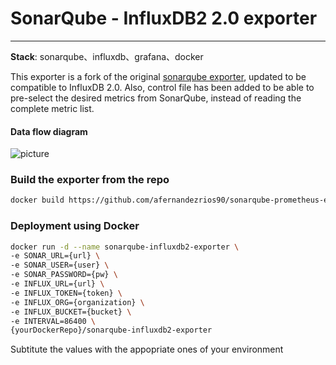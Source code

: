 # SonarQube - InfluxDB2 2.0 exporter
---

**Stack**:  sonarqube、influxdb、grafana、docker

This exporter is a fork of the original [sonarqube exporter](https://github.com/qinrui777/sonarqube-metric-to-grafana), updated to be compatible to InfluxDB 2.0.
Also, control file has been added to be able to pre-select the desired metrics from SonarQube, instead of reading the complete metric list.

####  Data flow diagram

![picture](https://github.com/qinrui777/sonarqube-metric-to-grafana/blob/master/images/Data-flow-diagram.png)

### Build the exporter from the repo
```bash
docker build https://github.com/afernandezrios90/sonarqube-prometheus-exporter.git -t {yourDockerRepo}/sonarqube-influxdb2-exporter
```

### Deployment using Docker
```bash
docker run -d --name sonarqube-influxdb2-exporter \
-e SONAR_URL={url} \
-e SONAR_USER={user} \
-e SONAR_PASSWORD={pw} \
-e INFLUX_URL={url} \
-e INFLUX_TOKEN={token} \
-e INFLUX_ORG={organization} \
-e INFLUX_BUCKET={bucket} \
-e INTERVAL=86400 \ 
{yourDockerRepo}/sonarqube-influxdb2-exporter
```

Subtitute the values with the appopriate ones of your environment
